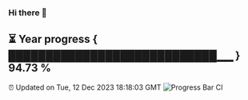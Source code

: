### Hi there 👋
⏳ Year progress { ████████████████████████████▁▁ } 94.73 %
---
⏰ Updated on Tue, 12 Dec 2023 18:18:03 GMT
![Progress Bar CI](https://github.com/liununu/liununu/workflows/Progress%20Bar%20CI/badge.svg)
